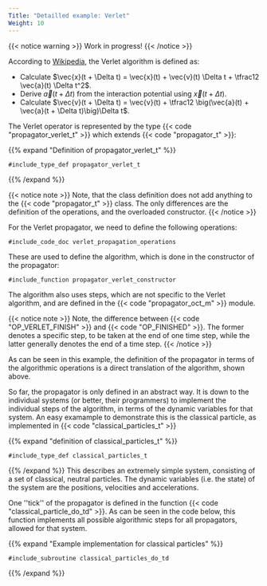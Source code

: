 ```yaml
---
Title: "Detailled example: Verlet"
Weight: 10
---
```


{{< notice warning >}}
Work in progress!
{{< /notice >}}


According to [Wikipedia](https://en.wikipedia.org/wiki/Verlet_integration), the Verlet algorithm is defined as:

- Calculate $\vec{x}(t + \Delta t) = \vec{x}(t) + \vec{v}(t) \Delta t + \tfrac12 \vec{a}(t) \Delta t^2$.
- Derive $\vec{a}(t + \Delta t)$ from the interaction potential using $\vec{x}(t + \Delta t)$.
- Calculate $\vec{v}(t + \Delta t) = \vec{v}(t) + \tfrac12 \big(\vec{a}(t) + \vec{a}(t + \Delta t)\big)\Delta t$.



The Verlet operator is represented by the type {{< code "propagator_verlet_t" >}} which extends {{< code "propagator_t" >}}:

{{% expand "Definition of propagator_verlet_t" %}}
```Fortran
#include_type_def propagator_verlet_t
```
{{% /expand %}}

{{< notice note >}}
Note, that the class definition does not add anything to the {{< code "propagator_t" >}} class. The only differences are the definition of the operations, and the overloaded constructor. 
{{< /notice >}}

For the Verlet propagator, we need to define the following operations:
```Fortran
#include_code_doc verlet_propagation_operations
```
These are used to define the algorithm, which is done in the constructor of the propagator:
```Fortran
#include_function propagator_verlet_constructor
```
The algorithm also uses steps, which are not specific to the Verlet algorithm, and are defined in the {{< code "propagator_oct_m" >}} module.

{{< notice note >}}
Note, the difference between {{< code "OP_VERLET_FINISH" >}} and {{< code "OP_FINISHED" >}}. The former denotes a specific step, to be taken at the end of one time step, 
while the latter generally denotes the end of a time step.
{{< /notice >}}

As can be seen in this example, the definition of the propagator in terms of the algorithmic operations is a direct translation of the algorithm, shown above.

So far, the propagator is only defined in an abstract way. It is down to the individual systems (or better, their programmers) to implement the individual steps of the algorithm, in terms of the dynamic variables for that system. An easy examample to demonstrate this is the classical particle, as implemented in {{< code "classical_particles_t" >}}

{{% expand "definition of classical_particles_t" %}}
```Fortran
#include_type_def classical_particles_t
```
{{% /expand %}}
This describes an extremely simple system, consisting of a set of classical, neutral particles. The dynamic variables (i.e. the state) of the system are the positions, velocities and accelerations.

One ''tick'' of the propagator is defined in the function {{< code "classical_particle_do_td" >}}. As can be seen in the code below, this function implements all possible algorithmic steps for all propagators, allowed for that system.


{{% expand "Example implementation for classical particles" %}}
```Fortran
#include_subroutine classical_particles_do_td
```
{{% /expand %}}

